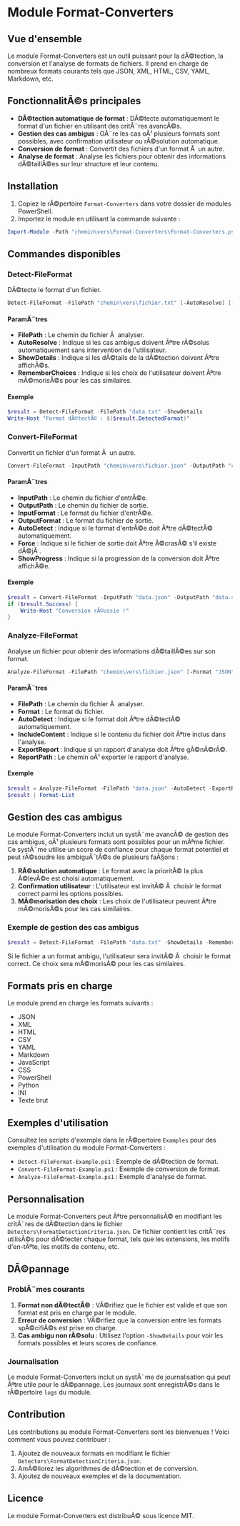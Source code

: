 ﻿# Module Format-Converters

## Vue d'ensemble

Le module Format-Converters est un outil puissant pour la dÃ©tection, la conversion et l'analyse de formats de fichiers. Il prend en charge de nombreux formats courants tels que JSON, XML, HTML, CSV, YAML, Markdown, etc.

## FonctionnalitÃ©s principales

- **DÃ©tection automatique de format** : DÃ©tecte automatiquement le format d'un fichier en utilisant des critÃ¨res avancÃ©s.
- **Gestion des cas ambigus** : GÃ¨re les cas oÃ¹ plusieurs formats sont possibles, avec confirmation utilisateur ou rÃ©solution automatique.
- **Conversion de format** : Convertit des fichiers d'un format Ã  un autre.
- **Analyse de format** : Analyse les fichiers pour obtenir des informations dÃ©taillÃ©es sur leur structure et leur contenu.

## Installation

1. Copiez le rÃ©pertoire `Format-Converters` dans votre dossier de modules PowerShell.
2. Importez le module en utilisant la commande suivante :

```powershell
Import-Module -Path "chemin\vers\Format-Converters\Format-Converters.psm1"
```

## Commandes disponibles

### Detect-FileFormat

DÃ©tecte le format d'un fichier.

```powershell
Detect-FileFormat -FilePath "chemin\vers\fichier.txt" [-AutoResolve] [-ShowDetails] [-RememberChoices]
```

#### ParamÃ¨tres

- **FilePath** : Le chemin du fichier Ã  analyser.
- **AutoResolve** : Indique si les cas ambigus doivent Ãªtre rÃ©solus automatiquement sans intervention de l'utilisateur.
- **ShowDetails** : Indique si les dÃ©tails de la dÃ©tection doivent Ãªtre affichÃ©s.
- **RememberChoices** : Indique si les choix de l'utilisateur doivent Ãªtre mÃ©morisÃ©s pour les cas similaires.

#### Exemple

```powershell
$result = Detect-FileFormat -FilePath "data.txt" -ShowDetails
Write-Host "Format dÃ©tectÃ© : $($result.DetectedFormat)"
```

### Convert-FileFormat

Convertit un fichier d'un format Ã  un autre.

```powershell
Convert-FileFormat -InputPath "chemin\vers\fichier.json" -OutputPath "chemin\vers\fichier.xml" -OutputFormat "XML" [-InputFormat "JSON"] [-AutoDetect] [-Force] [-ShowProgress]
```

#### ParamÃ¨tres

- **InputPath** : Le chemin du fichier d'entrÃ©e.
- **OutputPath** : Le chemin du fichier de sortie.
- **InputFormat** : Le format du fichier d'entrÃ©e.
- **OutputFormat** : Le format du fichier de sortie.
- **AutoDetect** : Indique si le format d'entrÃ©e doit Ãªtre dÃ©tectÃ© automatiquement.
- **Force** : Indique si le fichier de sortie doit Ãªtre Ã©crasÃ© s'il existe dÃ©jÃ .
- **ShowProgress** : Indique si la progression de la conversion doit Ãªtre affichÃ©e.

#### Exemple

```powershell
$result = Convert-FileFormat -InputPath "data.json" -OutputPath "data.xml" -OutputFormat "XML" -AutoDetect
if ($result.Success) {
    Write-Host "Conversion rÃ©ussie !"
}
```

### Analyze-FileFormat

Analyse un fichier pour obtenir des informations dÃ©taillÃ©es sur son format.

```powershell
Analyze-FileFormat -FilePath "chemin\vers\fichier.json" [-Format "JSON"] [-AutoDetect] [-IncludeContent] [-ExportReport] [-ReportPath "chemin\vers\rapport.json"]
```

#### ParamÃ¨tres

- **FilePath** : Le chemin du fichier Ã  analyser.
- **Format** : Le format du fichier.
- **AutoDetect** : Indique si le format doit Ãªtre dÃ©tectÃ© automatiquement.
- **IncludeContent** : Indique si le contenu du fichier doit Ãªtre inclus dans l'analyse.
- **ExportReport** : Indique si un rapport d'analyse doit Ãªtre gÃ©nÃ©rÃ©.
- **ReportPath** : Le chemin oÃ¹ exporter le rapport d'analyse.

#### Exemple

```powershell
$result = Analyze-FileFormat -FilePath "data.json" -AutoDetect -ExportReport
$result | Format-List
```

## Gestion des cas ambigus

Le module Format-Converters inclut un systÃ¨me avancÃ© de gestion des cas ambigus, oÃ¹ plusieurs formats sont possibles pour un mÃªme fichier. Ce systÃ¨me utilise un score de confiance pour chaque format potentiel et peut rÃ©soudre les ambiguÃ¯tÃ©s de plusieurs faÃ§ons :

1. **RÃ©solution automatique** : Le format avec la prioritÃ© la plus Ã©levÃ©e est choisi automatiquement.
2. **Confirmation utilisateur** : L'utilisateur est invitÃ© Ã  choisir le format correct parmi les options possibles.
3. **MÃ©morisation des choix** : Les choix de l'utilisateur peuvent Ãªtre mÃ©morisÃ©s pour les cas similaires.

### Exemple de gestion des cas ambigus

```powershell
$result = Detect-FileFormat -FilePath "data.txt" -ShowDetails -RememberChoices
```

Si le fichier a un format ambigu, l'utilisateur sera invitÃ© Ã  choisir le format correct. Ce choix sera mÃ©morisÃ© pour les cas similaires.

## Formats pris en charge

Le module prend en charge les formats suivants :

- JSON
- XML
- HTML
- CSV
- YAML
- Markdown
- JavaScript
- CSS
- PowerShell
- Python
- INI
- Texte brut

## Exemples d'utilisation

Consultez les scripts d'exemple dans le rÃ©pertoire `Examples` pour des exemples d'utilisation du module Format-Converters :

- `Detect-FileFormat-Example.ps1` : Exemple de dÃ©tection de format.
- `Convert-FileFormat-Example.ps1` : Exemple de conversion de format.
- `Analyze-FileFormat-Example.ps1` : Exemple d'analyse de format.

## Personnalisation

Le module Format-Converters peut Ãªtre personnalisÃ© en modifiant les critÃ¨res de dÃ©tection dans le fichier `Detectors\FormatDetectionCriteria.json`. Ce fichier contient les critÃ¨res utilisÃ©s pour dÃ©tecter chaque format, tels que les extensions, les motifs d'en-tÃªte, les motifs de contenu, etc.

## DÃ©pannage

### ProblÃ¨mes courants

1. **Format non dÃ©tectÃ©** : VÃ©rifiez que le fichier est valide et que son format est pris en charge par le module.
2. **Erreur de conversion** : VÃ©rifiez que la conversion entre les formats spÃ©cifiÃ©s est prise en charge.
3. **Cas ambigu non rÃ©solu** : Utilisez l'option `-ShowDetails` pour voir les formats possibles et leurs scores de confiance.

### Journalisation

Le module Format-Converters inclut un systÃ¨me de journalisation qui peut Ãªtre utile pour le dÃ©pannage. Les journaux sont enregistrÃ©s dans le rÃ©pertoire `logs` du module.

## Contribution

Les contributions au module Format-Converters sont les bienvenues ! Voici comment vous pouvez contribuer :

1. Ajoutez de nouveaux formats en modifiant le fichier `Detectors\FormatDetectionCriteria.json`.
2. AmÃ©liorez les algorithmes de dÃ©tection et de conversion.
3. Ajoutez de nouveaux exemples et de la documentation.

## Licence

Le module Format-Converters est distribuÃ© sous licence MIT.
